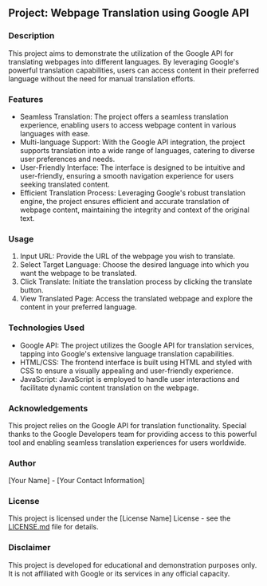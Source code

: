 
## Project: Webpage Translation using Google API

### Description
This project aims to demonstrate the utilization of the Google API for translating webpages into different languages. By leveraging Google's powerful translation capabilities, users can access content in their preferred language without the need for manual translation efforts.

### Features
- Seamless Translation: The project offers a seamless translation experience, enabling users to access webpage content in various languages with ease.
- Multi-language Support: With the Google API integration, the project supports translation into a wide range of languages, catering to diverse user preferences and needs.
- User-Friendly Interface: The interface is designed to be intuitive and user-friendly, ensuring a smooth navigation experience for users seeking translated content.
- Efficient Translation Process: Leveraging Google's robust translation engine, the project ensures efficient and accurate translation of webpage content, maintaining the integrity and context of the original text.

### Usage
1. Input URL: Provide the URL of the webpage you wish to translate.
2. Select Target Language: Choose the desired language into which you want the webpage to be translated.
3. Click Translate: Initiate the translation process by clicking the translate button.
4. View Translated Page: Access the translated webpage and explore the content in your preferred language.

### Technologies Used
- Google API: The project utilizes the Google API for translation services, tapping into Google's extensive language translation capabilities.
- HTML/CSS: The frontend interface is built using HTML and styled with CSS to ensure a visually appealing and user-friendly experience.
- JavaScript: JavaScript is employed to handle user interactions and facilitate dynamic content translation on the webpage.

### Acknowledgements
This project relies on the Google API for translation functionality. Special thanks to the Google Developers team for providing access to this powerful tool and enabling seamless translation experiences for users worldwide.

### Author
[Your Name] - [Your Contact Information]

### License
This project is licensed under the [License Name] License - see the [LICENSE.md](LICENSE.md) file for details.

### Disclaimer
This project is developed for educational and demonstration purposes only. It is not affiliated with Google or its services in any official capacity.
